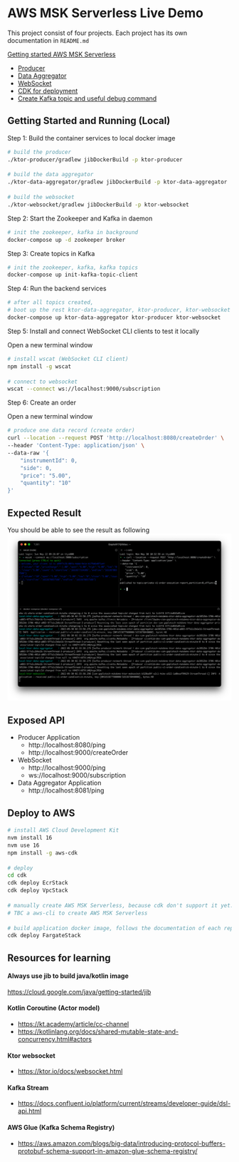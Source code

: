 # AWS MSK Serverless Live Demo

This project consist of four projects. Each project has its own documentation in `README.md` 

[Getting started AWS MSK Serverless](https://docs.aws.amazon.com/msk/latest/developerguide/serverless-getting-started.html)

- [Producer](ktor-producer)
- [Data Aggregator](ktor-data-aggregator)
- [WebSocket](ktor-producer)
- [CDK for deployment](cdk)
- [Create Kafka topic and useful debug command](kafka-topic-scripts)

## Getting Started and Running (Local)

Step 1: Build the container services to local docker image
```bash
# build the producer
./ktor-producer/gradlew jibDockerBuild -p ktor-producer

# build the data aggregator
./ktor-data-aggregator/gradlew jibDockerBuild -p ktor-data-aggregator

# build the websocket
./ktor-websocket/gradlew jibDockerBuild -p ktor-websocket
```

Step 2: Start the Zookeeper and Kafka in daemon 
```bash
# init the zookeeper, kafka in background
docker-compose up -d zookeeper broker
``` 

Step 3: Create topics in Kafka
```bash
# init the zookeeper, kafka, kafka topics
docker-compose up init-kafka-topic-client
```

Step 4: Run the backend services
```bash
# after all topics created,
# boot up the rest ktor-data-aggregator, ktor-producer, ktor-websocket
docker-compose up ktor-data-aggregator ktor-producer ktor-websocket
``` 

Step 5: Install and connect WebSocket CLI clients to test it locally

Open a new terminal window
```bash
# install wscat (WebSocket CLI client)
npm install -g wscat

# connect to websocket
wscat --connect ws://localhost:9000/subscription

```

Step 6: Create an order

Open a new terminal window
```bash
# produce one data record (create order)
curl --location --request POST 'http://localhost:8080/createOrder' \
--header 'Content-Type: application/json' \
--data-raw '{
    "instrumentId": 0,
    "side": 0,
    "price": "5.00",
    "quantity": "10"
}'
```

## Expected Result
You should be able to see the result as following
![](demo-screenshots.png)

## Exposed API
- Producer Application
  - http://localhost:8080/ping
  - http://localhost:9000/createOrder
- WebSocket
  - http://localhost:9000/ping
  - ws://localhost:9000/subscription
- Data Aggregator Application
    - http://localhost:8081/ping

## Deploy to AWS
```bash
# install AWS Cloud Development Kit
nvm install 16
nvm use 16
npm install -g aws-cdk

# deploy
cd cdk
cdk deploy EcrStack
cdk deploy VpcStack

# manually create AWS MSK Serverless, because cdk don't support it yet. https://github.com/aws/aws-cdk/issues/20362
# TBC a aws-cli to create AWS MSK Serverless

# build application docker image, follows the documentation of each repo
cdk deploy FargateStack
```

## Resources for learning

#### Always use jib to build java/kotlin image
https://cloud.google.com/java/getting-started/jib

#### Kotlin Coroutine (Actor model)
- https://kt.academy/article/cc-channel
- https://kotlinlang.org/docs/shared-mutable-state-and-concurrency.html#actors

#### Ktor websocket
- https://ktor.io/docs/websocket.html

#### Kafka Stream
- https://docs.confluent.io/platform/current/streams/developer-guide/dsl-api.html

#### AWS Glue (Kafka Schema Registry)
- https://aws.amazon.com/blogs/big-data/introducing-protocol-buffers-protobuf-schema-support-in-amazon-glue-schema-registry/
